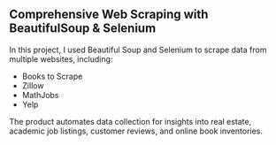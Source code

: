 <h2>Comprehensive Web Scraping with BeautifulSoup & Selenium</h2>
<p>In  this project, I used Beautiful Soup and Selenium to scrape data from multiple websites, including:</p>
<ul>
  <li>Books to Scrape</li>
  <li>Zillow</li>
  <li>MathJobs</li>
  <li>Yelp</li>
</ul>
<p>The product automates data collection for insights into real estate, academic job listings, customer reviews, and online book inventories.</p>
